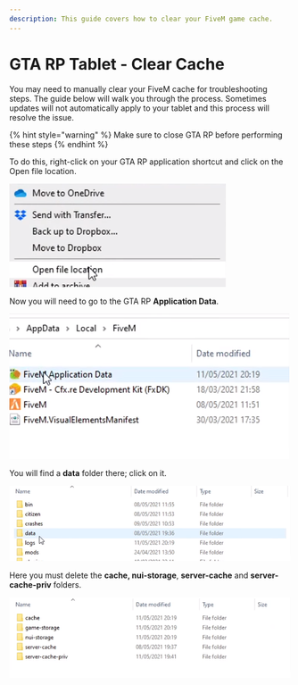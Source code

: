 ```yaml
---
description: This guide covers how to clear your FiveM game cache.
---
```


# GTA RP Tablet - Clear Cache

You may need to manually clear your FiveM cache for troubleshooting steps. The guide below will walk you through the process. Sometimes updates will not automatically apply to your tablet and this process will resolve the issue.

{% hint style="warning" %}
Make sure to close GTA RP before performing these steps
{% endhint %}

To do this, right-click on your GTA RP application shortcut and click on the Open file location.

![](<../.gitbook/assets/image (280) (1).png>)

Now you will need to go to the GTA RP **Application Data**.

![](<../.gitbook/assets/image (279) (1).png>)

You will find a **data** folder there; click on it.

![](<../.gitbook/assets/image (16) (2) (1).png>)

Here you must delete the **cache, nui-storage**, **server-cache** and **server-cache-priv** folders. &#x20;

![](<../.gitbook/assets/image (136).png>)
